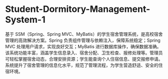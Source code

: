 # Student-Dormitory-Management-System-1
基于 SSM（Spring、Spring MVC、MyBatis）的学生宿舍管理系统，是高校宿舍管理的高效解决方案。Spring 负责组件管理与依赖注入，保障系统稳定；Spring MVC 处理用户请求，实现良好交互；MyBatis 进行数据库操作，确保数据准确。  该系统功能丰富，涵盖学生信息录入、宿舍分配、卫生检查、报修处理等。管理员可轻松掌握宿舍动态，合理安排资源；学生能查询个人住宿信息、提交报修申请。系统提升了宿舍管理的信息化水平，规范了管理流程，为学生营造舒适、安全的住宿环境。 
